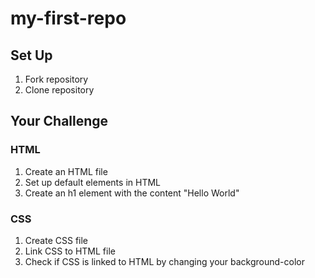 # my-first-repo

## Set Up
1. Fork repository
2. Clone repository

## Your Challenge
### HTML
1. Create an HTML file
2. Set up default elements in HTML
3. Create an h1 element with the content "Hello World"

### CSS
1. Create CSS file
2. Link CSS to HTML file
3. Check if CSS is linked to HTML by changing your background-color
